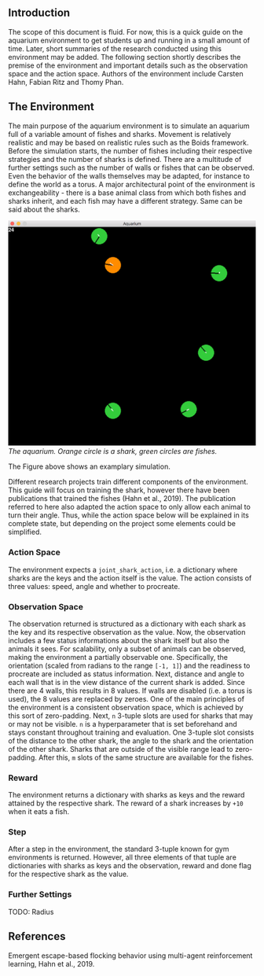 ## Introduction

The scope of this document is fluid. For now, this is a quick guide on the
aquarium environment to get students up and running in a small amount of time.
Later, short summaries of the research conducted using this environment may be
added.
The following section shortly describes the premise of the environment and
important details such as the observation space and the action space.
Authors of the environment include Carsten Hahn, Fabian Ritz and Thomy Phan.

## The Environment

The main purpose of the aquarium environment is to simulate an aquarium full of
a variable amount of fishes and sharks. Movement is relatively realistic and
may be based on realistic rules such as the Boids framework.
Before the simulation starts, the number of fishes including their respective
strategies and the number of sharks is defined. There are a multitude of
further settings such as the number of walls or fishes that can be observed.
Even the behavior of the walls themselves may be adapted, for instance to
define the world as a torus.
A major architectural point of the environment is exchangeability - there is
a base animal class from which both fishes and sharks inherit, and each fish
may have a different strategy. Same can be said about the sharks.

![demo](demo.png)
*The aquarium. Orange circle is a shark, green circles are fishes.*

The Figure above shows an examplary simulation.

Different research projects train different components of the environment. This
guide will focus on training the shark, however there have been publications
that trained the fishes (Hahn et al., 2019). The publication referred to here also
adapted the action space to only allow each animal to turn their angle. Thus,
while the action space below will be explained in its complete state, but
depending on the project some elements could be simplified.

### Action Space

The environment expects a `joint_shark_action`, i.e. a dictionary where
sharks are the keys and the action itself is the value. The action consists of
three values: speed, angle and whether to procreate.

### Observation Space

The observation returned is structured as a dictionary with each shark as the
key and its respective observation as the value. Now, the observation includes
a few status informations about the shark itself but also the animals it sees.
For scalability, only a subset of animals can be observed, making the
environment a partially observable one. Specifically, the orientation (scaled
from radians to the range `[-1, 1]`) and the readiness to procreate are
included as status information. Next, distance and angle to each wall that is
in the view distance of the current shark is added. Since there are 4 walls,
this results in 8 values. If walls are disabled (i.e. a torus is used), the 8
values are replaced by zeroes. One of the main principles of the environment is
a consistent observation space, which is achieved by this sort of zero-padding.
Next, `n` 3-tuple slots are used for sharks that may or may not be visible. `n`
is a hyperparameter that is set beforehand and stays constant throughout
training and evaluation. One 3-tuple slot consists of the distance to the other
shark, the angle to the shark and the orientation of the other shark. Sharks
that are outside of the visible range lead to zero-padding. After this, `m`
slots of the same structure are available for the fishes.

### Reward

The environment returns a dictionary with sharks as keys and the reward
attained by the respective shark. The reward of a shark increases by `+10` when
it eats a fish.

### Step

After a step in the environment, the standard 3-tuple known for gym
environments is returned. However, all three elements of that tuple are
dictionaries with sharks as keys and the observation, reward and done flag for
the respective shark as the value.

### Further Settings

TODO: Radius

## References

Emergent escape-based flocking behavior using multi-agent reinforcement learning, Hahn et al., 2019.
